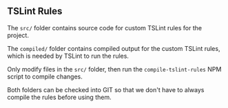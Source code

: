 ## TSLint Rules

The `src/` folder contains source code for custom TSLint rules for the project.

The `compiled/` folder contains compiled output for the custom TSLint rules, which is needed by TSLint to run the rules.

Only modify files in the `src/` folder, then run the `compile-tslint-rules` NPM script to compile changes.

Both folders can be checked into GIT so that we don't have to always compile the rules before using them.